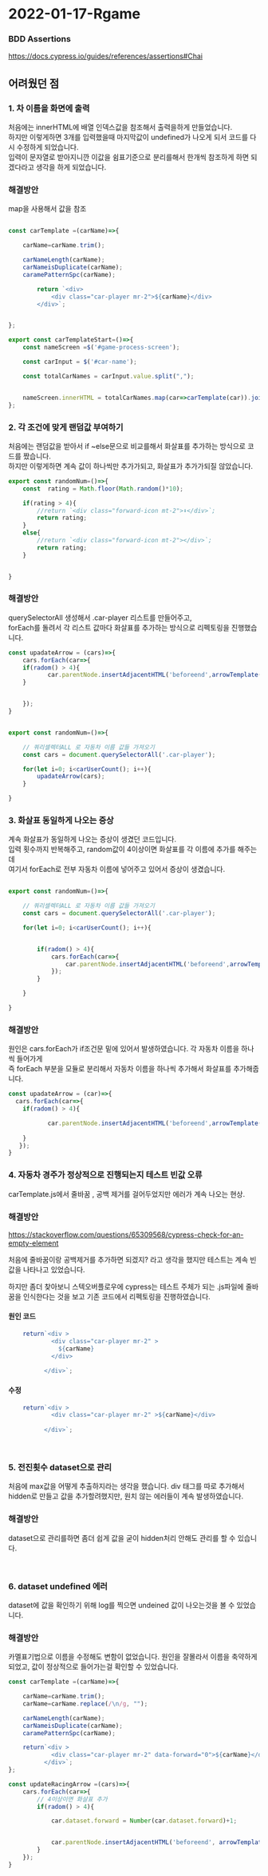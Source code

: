# 2022-01-17-Rgame

### BDD Assertions
https://docs.cypress.io/guides/references/assertions#Chai

## 어려웠던 점


### 1. 차 이름을 화면에 출력
처음에는 innerHTML에 배열 인덱스값을 참조해서 출력을하게 만들었습니다.<br>
하지만 이렇게하면 3개를 입력했을때 마지막값이 undefined가 나오게 되서 코드를 다시 수정하게 되었습니다.<br>
입력이 문자열로 받아지니깐 이값을 쉼표기준으로 분리를해서 한개씩 참조하게 하면 되겠다라고 생각을 하게 되었습니다.

### 해결방안
map을 사용해서 값을 참조

```javascript

const carTemplate =(carName)=>{

    carName=carName.trim();

    carNameLength(carName);
    carNameisDuplicate(carName);
    caramePatternSpc(carName);

        return `<div>
            <div class="car-player mr-2">${carName}</div>
        </div>`;


};

export const carTemplateStart=()=>{
    const nameScreen =$('#game-process-screen');

    const carInput = $('#car-name');

    const totalCarNames = carInput.value.split(",");


    nameScreen.innerHTML = totalCarNames.map(car=>carTemplate(car)).join("");
};

```

### 2. 각 조건에 맞게 랜덤값 부여하기
처음에는  랜덤값을 받아서 if ~else문으로 비교를해서 화살표를 추가하는 방식으로 코드를 짰습니다.<br>
하지만 이렇게하면 계속 값이 하나씩만 추가가되고, 화살표가 추가가되질 않았습니다.
```javascript
export const randomNum=()=>{
    const  rating = Math.floor(Math.random()*10);

    if(rating > 4){
        //return `<div class="forward-icon mt-2">⬇️️</div>`;
        return rating;
    }
    else{
        //return `<div class="forward-icon mt-2"></div>`;
        return rating;
    }


}
```

### 해결방안
querySelectorAll 생성해서 .car-player 리스트를 만들어주고, <br>
forEach를 돌려서 각 리스트 값마다 화살표를 추가하는 방식으로 리펙토링을 진행했습니다.

```javascript
const upadateArrow = (cars)=>{
    cars.forEach(car=>{
    if(radom() > 4){
           car.parentNode.insertAdjacentHTML('beforeend',arrowTemplate());
    }


    });
}


export const randomNum=()=>{

    // 쿼리셀렉터ALL 로 자동차 이름 값들 가져오기
    const cars = document.querySelectorAll('.car-player');

    for(let i=0; i<carUserCount(); i++){
        upadateArrow(cars);
    }

}

```





### 3. 화살표 동일하게 나오는 증상
계속 화살표가 동일하게 나오는 증상이 생겼던 코드입니다.<br>
입력 횟수까지 반복해주고, random값이 4이상이면 화살표를 각 이름에 추가를 해주는데<br>
여기서 forEach로 전부 자동차 이름에 넣어주고 있어서 증상이 생겼습니다.


```javascript

export const randomNum=()=>{

    // 쿼리셀렉터ALL 로 자동차 이름 값들 가져오기
    const cars = document.querySelectorAll('.car-player');

    for(let i=0; i<carUserCount(); i++){


        if(radom() > 4){
            cars.forEach(car=>{
                car.parentNode.insertAdjacentHTML('beforeend',arrowTemplate());
            });
        }

    }

}

```

### 해결방안
원인은 cars.forEach가 if조건문 밑에 있어서 발생하였습니다.
각 자동차 이름을 하나씩 들어가게 <br>
즉 forEach 부분을 모듈로 분리해서 자동차 이름을 하나씩 추가해서 화살표를 추가해줍니다.

```javascript
const upadateArrow = (car)=>{
  cars.forEach(car=>{
    if(radom() > 4){

           car.parentNode.insertAdjacentHTML('beforeend',arrowTemplate());
     
    }
   });
}
```


### 4. 자동차 경주가 정상적으로 진행되는지 테스트 빈값 오류
carTemplate.js에서 줄바꿈 , 공백 제거를 걸어두었지만 에러가 계속 나오는 현상.

### 해결방안
https://stackoverflow.com/questions/65309568/cypress-check-for-an-empty-element

처음에 줄바꿈이랑 공백제거를 추가하면 되겠지? 라고 생각을 했지만 테스트는 계속 빈값을 나타나고 있었습니다.

하지만 좀더 찾아보니 스텍오버플로우에  cypress는 테스트 주체가 되는 .js파일에 줄바꿈을 인식한다는 것을 보고 
기존 코드에서 리펙토링을 진행하였습니다.

#### 원인 코드
```javascript
    return`<div >
            <div class="car-player mr-2" >
              ${carName}
            </div>
        
          </div>`;
```

#### 수정
```javascript
    return`<div >
            <div class="car-player mr-2" >${carName}</div>
        
          </div>`;
```

<br>

### 5. 전진횟수 dataset으로 관리
처음에 max값을 어떻게 추출하지라는 생각을 했습니다.
div 태그를 따로 추가해서 hidden로 만들고 값을 추가할려했지만, 원치 않는 에러들이 계속 발생하였습니다.

### 해결방안
dataset으로 관리를하면 좀더 쉽게 값을 굳이 hidden처리 안해도 관리를 할 수 있습니다.

<br>

### 6. dataset undefined 에러
dataset에 값을 확인하기 위해 log를 찍으면 undeined 값이 나오는것을 볼 수 있었습니다.


### 해결방안
카멜표기법으로 이름을 수정해도 변함이 없었습니다.
원인을 잘몰라서 이름을 축약하게 되었고, 값이 정상적으로 들어가는걸 확인할 수 있었습니다.

```javascript
const carTemplate =(carName)=>{

    carName=carName.trim();
    carName=carName.replace(/\n/g, "");

    carNameLength(carName);
    carNameisDuplicate(carName);
    caramePatternSpc(carName);

    return`<div >
            <div class="car-player mr-2" data-forward="0">${carName}</div>
          </div>`;
};

const updateRacingArrow =(cars)=>{
    cars.forEach(car=>{
        // 4이상이면 화살표 추가
        if(radom() > 4){

            car.dataset.forward = Number(car.dataset.forward)+1;


            car.parentNode.insertAdjacentHTML('beforeend', arrowTemplate());
        }
    });
}

```

    
